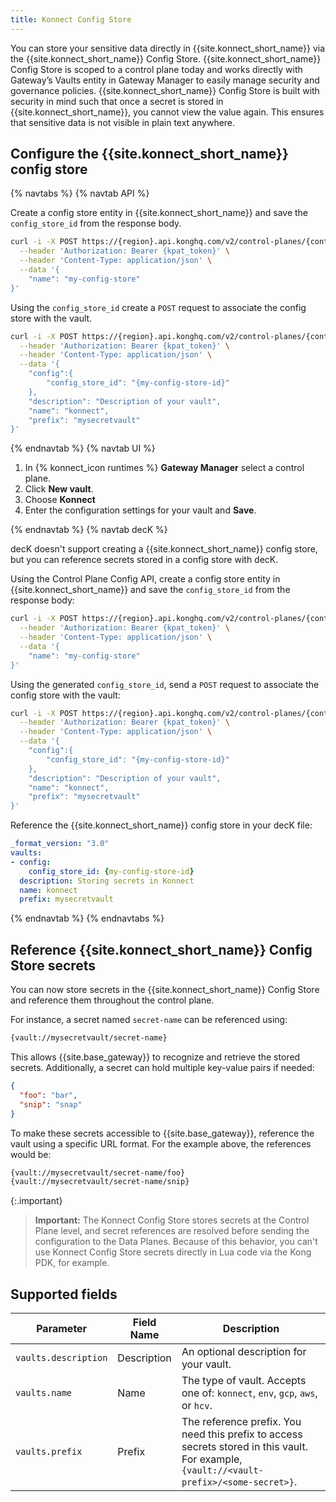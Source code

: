 ```yaml
---
title: Konnect Config Store
---
```



You can store your sensitive data directly in {{site.konnect_short_name}} via the {{site.konnect_short_name}} Config Store. {{site.konnect_short_name}} Config Store is scoped to a control plane today and works directly with Gateway’s Vaults entity in Gateway Manager to easily manage security and governance policies. {{site.konnect_short_name}} Config Store is built with security in mind such that once a secret is stored in {{site.konnect_short_name}}, you cannot view the value again. This ensures that sensitive data is not visible in plain text anywhere. 


## Configure the {{site.konnect_short_name}} config store

{% navtabs %}
{% navtab API %}

Create a config store entity in {{site.konnect_short_name}} and save the `config_store_id` from the response body.

```sh 
curl -i -X POST https://{region}.api.konghq.com/v2/control-planes/{control-plane-id}/config-stores \
  --header 'Authorization: Bearer {kpat_token}' \
  --header 'Content-Type: application/json' \
  --data '{
	"name": "my-config-store"
}'
```

Using the `config_store_id` create a `POST` request to associate the config store with the vault.
    
```sh
curl -i -X POST https://{region}.api.konghq.com/v2/control-planes/{control-plane-id}/core-entities/vaults/  \
  --header 'Authorization: Bearer {kpat_token}' \
  --header 'Content-Type: application/json' \
  --data '{
	"config":{
		"config_store_id": "{my-config-store-id}"
	},
	"description": "Description of your vault",
	"name": "konnect",
	"prefix": "mysecretvault"
}'
```

{% endnavtab %}
{% navtab UI %}
1. In {% konnect_icon runtimes %} **Gateway Manager** select a control plane.
1. Click **New vault**.
1. Choose **Konnect**
1. Enter the configuration settings for your vault and **Save**.

{% endnavtab %}
{% navtab decK %}

decK doesn't support creating a {{site.konnect_short_name}} config store, but you can reference secrets stored in a config store with decK.

Using the Control Plane Config API, create a config store entity in {{site.konnect_short_name}} and save the `config_store_id` from the response body:

```sh 
curl -i -X POST https://{region}.api.konghq.com/v2/control-planes/{control-plane-id}/config-stores \
  --header 'Authorization: Bearer {kpat_token}' \
  --header 'Content-Type: application/json' \
  --data '{
	"name": "my-config-store"
}'
```

Using the generated `config_store_id`, send a `POST` request to associate the config store with the vault:
    
```sh
curl -i -X POST https://{region}.api.konghq.com/v2/control-planes/{control-plane-id}/core-entities/vaults/  \
  --header 'Authorization: Bearer {kpat_token}' \
  --header 'Content-Type: application/json' \
  --data '{
	"config":{
		"config_store_id": "{my-config-store-id}"
	},
	"description": "Description of your vault",
	"name": "konnect",
	"prefix": "mysecretvault"
}'
```

Reference the {{site.konnect_short_name}} config store in your decK file:

```yaml
_format_version: "3.0"
vaults:
- config:
    config_store_id: {my-config-store-id}
  description: Storing secrets in Konnect
  name: konnect
  prefix: mysecretvault
```
{% endnavtab %}
{% endnavtabs %}

## Reference {{site.konnect_short_name}} Config Store secrets

You can now store secrets in the {{site.konnect_short_name}} Config Store and reference them throughout the control plane. 

For instance, a secret named `secret-name` can be referenced using:

```sh
{vault://mysecretvault/secret-name}
```

This allows {{site.base_gateway}} to recognize and retrieve the stored secrets. Additionally, a secret can hold multiple key-value pairs if needed:

```json
{
  "foo": "bar",
  "snip": "snap"
}
```

To make these secrets accessible to {{site.base_gateway}}, reference the vault using a specific URL format. For the example above, the references would be:

```sh
{vault://mysecretvault/secret-name/foo}
{vault://mysecretvault/secret-name/snip}
```

{:.important}
> **Important:** The Konnect Config Store stores secrets at the Control Plane level, and secret references are resolved before sending the configuration to the Data Planes.
Because of this behavior, you can't use Konnect Config Store secrets directly in Lua code via the Kong PDK, for example.


## Supported fields

| Parameter           | Field Name        | Description                                                                                             |
|---------------------|-------------------|---------------------------------------------------------------------------------------------------------|
| `vaults.description`   | Description       | An optional description for your vault.                                                                 |
| `vaults.name`         | Name              | The type of vault. Accepts one of: `konnect`, `env`, `gcp`, `aws`, or `hcv`. |
| `vaults.prefix`       | Prefix            | The reference prefix. You need this prefix to access secrets stored in this vault. For example, `{vault://<vault-prefix>/<some-secret>}`. |
